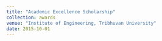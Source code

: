 ```yaml
---
title: "Academic Excellence Scholarship"
collection: awards
venue: "Institute of Engineering, Tribhuvan University"
date: 2015-10-01
---
```

